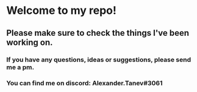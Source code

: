 # Welcome to my repo!

## Please make sure to check the things I've been working on.

### If you have any questions, ideas or suggestions, please send me a pm. 

### You can find me on discord: Alexander.Tanev#3061